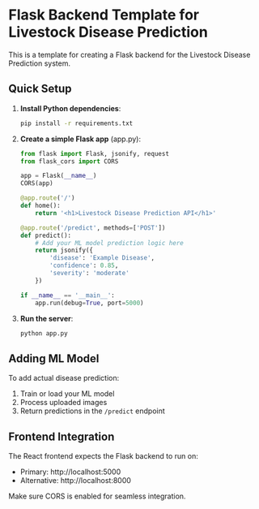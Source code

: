 # Flask Backend Template for Livestock Disease Prediction

This is a template for creating a Flask backend for the Livestock Disease Prediction system.

## Quick Setup

1. **Install Python dependencies**:
   ```bash
   pip install -r requirements.txt
   ```

2. **Create a simple Flask app** (app.py):
   ```python
   from flask import Flask, jsonify, request
   from flask_cors import CORS
   
   app = Flask(__name__)
   CORS(app)
   
   @app.route('/')
   def home():
       return '<h1>Livestock Disease Prediction API</h1>'
   
   @app.route('/predict', methods=['POST'])
   def predict():
       # Add your ML model prediction logic here
       return jsonify({
           'disease': 'Example Disease',
           'confidence': 0.85,
           'severity': 'moderate'
       })
   
   if __name__ == '__main__':
       app.run(debug=True, port=5000)
   ```

3. **Run the server**:
   ```bash
   python app.py
   ```

## Adding ML Model

To add actual disease prediction:

1. Train or load your ML model
2. Process uploaded images
3. Return predictions in the `/predict` endpoint

## Frontend Integration

The React frontend expects the Flask backend to run on:
- Primary: http://localhost:5000
- Alternative: http://localhost:8000

Make sure CORS is enabled for seamless integration.

